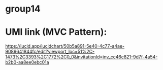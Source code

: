 # group14
# UMl link (MVC Pattern):
https://lucid.app/lucidchart/50b5a891-5e40-4c77-a4ae-9089641844fc/edit?viewport_loc=51%2C-1473%2C3393%2C1772%2C0_0&invitationId=inv_cc46c821-9d7f-4a54-b2b0-aa8ee0ebc01a
